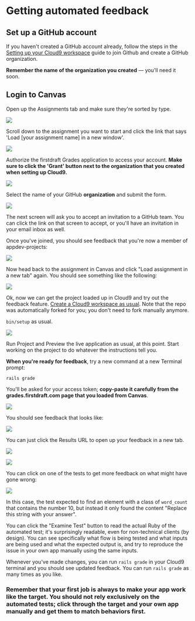 # Getting automated feedback

## Set up a GitHub account

If you haven't created a GitHub account already, follow the steps in the [Setting up your Cloud9 workspace](setting-up-your-cloud9-workspace.md) guide to join Github and create a GitHub organization.

**Remember the name of the organization you created** — you'll need it soon.

## Login to Canvas

Open up the Assignments tab and make sure they're sorted by type.

![](/assets/login-canvas.png)

Scroll down to the assignment you want to start and click the link that says 'Load [your assignment name] in a new window'.

![](/assets/load-assignment.png)

Authorize the firstdraft Grades application to access your account. **Make sure to click the 'Grant' button next to the organization that you created when setting up Cloud9.**

![](/assets/authorize-first-draft.png)

Select the name of your GitHub **organization** and submit the form.

![](/assets/add-github-org-name.png)

The next screen will ask you to accept an invitation to a GitHub team. You can click the link on that screen to accept, or you'll have an invitation in your email inbox as well.

Once you've joined, you should see feedback that you're now a member of appdev-projects:

![](/assets/github-joined-org-feedback.png)

Now head back to the assignment in Canvas and click "Load assignment in a new tab" again. You should see something like the following:

![](/assets/grade-setup-instructions.png)

Ok, now we can get the project loaded up in Cloud9 and try out the feedback feature. [Create a Cloud9 workspace as usual](getting-started-with-cloud9.md). Note that the repo was automatically forked for you; you don't need to fork manually anymore.

`bin/setup` as usual.

![](/assets/bin-setup.png)

Run Project and Preview the live application as usual, at this point. Start working on the project to do whatever the instructions tell you.

**When you're ready for feedback**, try a new command at a new Terminal prompt:

```
rails grade
```

You'll be asked for your access token; **copy-paste it carefully from the grades.firstdraft.com page that you loaded from Canvas**.

![](/assets/rails-grade.png)

You should see feedback that looks like:

![](/assets/rails-grade-feedback.png)

You can just click the Results URL to open up your feedback in a new tab. 

![](/assets/rails-grade-click-url.png)

![](/assets/rails-grade-results.png)

You can click on one of the tests to get more feedback on what might have gone wrong:

![](/assets/rails-grade-results-details.png)

In this case, the test expected to find an element with a class of `word_count` that contains the number 10, but instead it only found the content "Replace this string with your answer". 

You can click the "Examine Test" button to read the actual Ruby of the automated test; it's surprisingly readable, even for non-technical clients (by design). You can see specifically what flow is being tested and what inputs are being used and what the expected output is, and try to reproduce the issue in your own app manually using the same inputs.

Whenever you've made changes, you can run `rails grade` in your Cloud9 terminal and you should see updated feedback.  You can run `rails grade` as many times as you like.

### Remember that your first job is always to make your app work like the target. You should not rely exclusively on the automated tests; click through the target and your own app manually and get them to match behaviors first.
